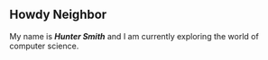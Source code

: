 ## Howdy Neighbor

My name is ***Hunter Smith*** and I am currently exploring the world of computer science. 
